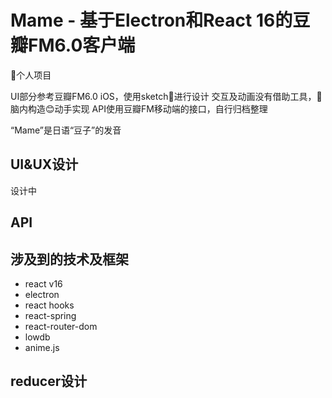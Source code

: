 # Mame - 基于Electron和React 16的豆瓣FM6.0客户端

👤个人项目

UI部分参考豆瓣FM6.0 iOS，使用sketch💎进行设计
交互及动画没有借助工具，🧠脑内构造😊动手实现
API使用豆瓣FM移动端的接口，自行归档整理

“Mame”是日语“豆子”的发音

## UI&UX设计

设计中

## API

## 涉及到的技术及框架

- react v16
- electron
- react hooks
- react-spring
- react-router-dom
- lowdb
- anime.js

## reducer设计
